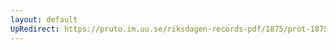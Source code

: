 ```yaml
---
layout: default
UpRedirect: https://pruto.im.uu.se/riksdagen-records-pdf/1875/prot-1875--ak--034.pdf
---
```

